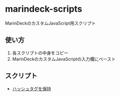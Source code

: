# marindeck-scripts

MarinDeckのカスタムJavaScript用スクリプト

## 使い方

1. 各スクリプトの中身をコピー
2. MarinDeckのカスタムJavaScriptの入力欄にペースト

## スクリプト

- [ハッシュタグを保持](./src/keepTweetedHashtags)
